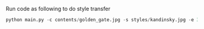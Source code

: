 Run code as following to do style transfer
```python
python main.py -c contents/golden_gate.jpg -s styles/kandinsky.jpg -e 300
```